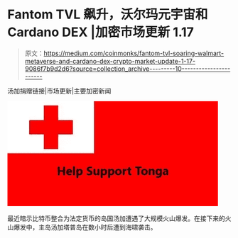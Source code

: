 # Fantom TVL 飙升，沃尔玛元宇宙和 Cardano DEX |加密市场更新 1.17

> 原文：<https://medium.com/coinmonks/fantom-tvl-soaring-walmart-metaverse-and-cardano-dex-crypto-market-update-1-17-9086f7b9d2d6?source=collection_archive---------10----------------------->

汤加捐赠链接|市场更新|主要加密新闻

![](img/515aff33d451af62923802dd8e0c91ab.png)

最近暗示比特币整合为法定货币的岛国汤加遭遇了大规模火山爆发。在接下来的火山爆发中，主岛汤加塔普岛在数小时后遭到海啸袭击。